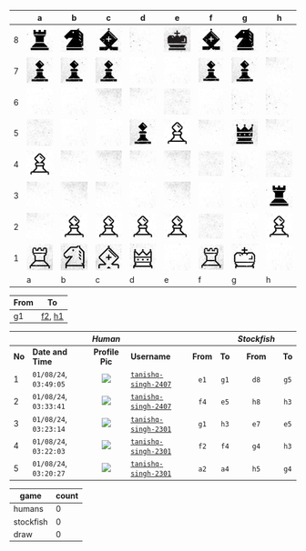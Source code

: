 |   | a | b | c | d | e | f | g | h |
|---|---|---|---|---|---|---|---|---|
| 8 | ![piece](./pieces/style-2/rook-b.jpg) | ![piece](./pieces/style-2/knight-b.jpg) | ![piece](./pieces/style-2/bishop-b.jpg) | ![piece](./pieces/style-2/bg-2.jpg) | ![piece](./pieces/style-2/king-b.jpg) | ![piece](./pieces/style-2/bishop-b.jpg) | ![piece](./pieces/style-2/knight-b.jpg) | ![piece](./pieces/style-2/bg-2.jpg) |
| 7 | ![piece](./pieces/style-2/pawn-b.jpg) | ![piece](./pieces/style-2/pawn-b.jpg) | ![piece](./pieces/style-2/pawn-b.jpg) | ![piece](./pieces/style-2/bg-1.jpg) | ![piece](./pieces/style-2/bg-1.jpg) | ![piece](./pieces/style-2/pawn-b.jpg) | ![piece](./pieces/style-2/pawn-b.jpg) | ![piece](./pieces/style-2/bg-3.jpg) |
| 6 | ![piece](./pieces/style-2/bg-1.jpg) | ![piece](./pieces/style-2/bg-1.jpg) | ![piece](./pieces/style-2/bg-5.jpg) | ![piece](./pieces/style-2/bg-3.jpg) | ![piece](./pieces/style-2/bg-4.jpg) | ![piece](./pieces/style-2/bg-1.jpg) | ![piece](./pieces/style-2/bg-2.jpg) | ![piece](./pieces/style-2/bg-2.jpg) |
| 5 | ![piece](./pieces/style-2/bg-4.jpg) | ![piece](./pieces/style-2/bg-1.jpg) | ![piece](./pieces/style-2/bg-1.jpg) | ![piece](./pieces/style-2/pawn-b.jpg) | ![piece](./pieces/style-2/pawn-w.jpg) | ![piece](./pieces/style-2/bg-3.jpg) | ![piece](./pieces/style-2/queen-b.jpg) | ![piece](./pieces/style-2/bg-3.jpg) |
| 4 | ![piece](./pieces/style-2/pawn-w.jpg) | ![piece](./pieces/style-2/bg-3.jpg) | ![piece](./pieces/style-2/bg-5.jpg) | ![piece](./pieces/style-2/bg-3.jpg) | ![piece](./pieces/style-2/bg-5.jpg) | ![piece](./pieces/style-2/bg-4.jpg) | ![piece](./pieces/style-2/bg-2.jpg) | ![piece](./pieces/style-2/bg-4.jpg) |
| 3 | ![piece](./pieces/style-2/bg-3.jpg) | ![piece](./pieces/style-2/bg-5.jpg) | ![piece](./pieces/style-2/bg-3.jpg) | ![piece](./pieces/style-2/bg-1.jpg) | ![piece](./pieces/style-2/bg-5.jpg) | ![piece](./pieces/style-2/bg-1.jpg) | ![piece](./pieces/style-2/bg-1.jpg) | ![piece](./pieces/style-2/rook-b.jpg) |
| 2 | ![piece](./pieces/style-2/bg-3.jpg) | ![piece](./pieces/style-2/pawn-w.jpg) | ![piece](./pieces/style-2/pawn-w.jpg) | ![piece](./pieces/style-2/pawn-w.jpg) | ![piece](./pieces/style-2/pawn-w.jpg) | ![piece](./pieces/style-2/bg-4.jpg) | ![piece](./pieces/style-2/bg-1.jpg) | ![piece](./pieces/style-2/pawn-w.jpg) |
| 1 | ![piece](./pieces/style-2/rook-w.jpg) | ![piece](./pieces/style-2/knight-w.jpg) | ![piece](./pieces/style-2/bishop-w.jpg) | ![piece](./pieces/style-2/queen-w.jpg) | ![piece](./pieces/style-2/bg-1.jpg) | ![piece](./pieces/style-2/rook-w.jpg) | ![piece](./pieces/style-2/king-w.jpg) | ![piece](./pieces/style-2/bg-1.jpg) |
|   | a | b | c | d | e | f | g | h |


| From |  To  |
|------|------|
|  g1  | [f2](https://github.com/tanishq-singh-2407/readme-chess/issues/new?title=chess_move_g1f2&labels=make+move&body=Just+push+%27Submit+new+issue%27.+You+don%27t+need+to+do+anything+else.), [h1](https://github.com/tanishq-singh-2407/readme-chess/issues/new?title=chess_move_g1h1&labels=make+move&body=Just+push+%27Submit+new+issue%27.+You+don%27t+need+to+do+anything+else.) |


|||_Human_||||_Stockfish_||
|-|-|:-:|-|:-:|:-:|:-:|:-:|
|**No**|**Date and Time**|**Profile Pic**|**Username**|**From**|**To**|**From**|**To**|
|1|`01/08/24`, `03:49:05`|<img src="https://github.com/tanishq-singh-2407.png" height="50px" /> | [`tanishq-singh-2407`](https://github.com/tanishq-singh-2407)|`e1`|`g1`|`d8`|`g5`|
|2|`01/08/24`, `03:33:41`|<img src="https://github.com/tanishq-singh-2407.png" height="50px" /> | [`tanishq-singh-2407`](https://github.com/tanishq-singh-2407)|`f4`|`e5`|`h8`|`h3`|
|3|`01/08/24`, `03:23:14`|<img src="https://github.com/tanishq-singh-2301.png" height="50px" /> | [`tanishq-singh-2301`](https://github.com/tanishq-singh-2301)|`g1`|`h3`|`e7`|`e5`|
|4|`01/08/24`, `03:22:03`|<img src="https://github.com/tanishq-singh-2301.png" height="50px" /> | [`tanishq-singh-2301`](https://github.com/tanishq-singh-2301)|`f2`|`f4`|`g4`|`h3`|
|5|`01/08/24`, `03:20:27`|<img src="https://github.com/tanishq-singh-2301.png" height="50px" /> | [`tanishq-singh-2301`](https://github.com/tanishq-singh-2301)|`a2`|`a4`|`h5`|`g4`|


| game | count |
|------|-------|
| humans | 0 |
| stockfish | 0 |
| draw | 0 |


